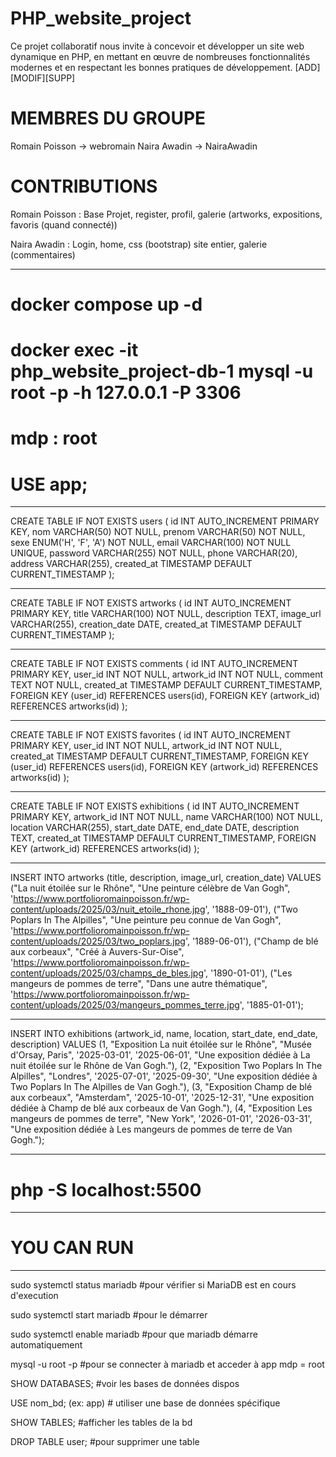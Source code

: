 # PHP_website_project
Ce projet collaboratif nous invite à concevoir et développer un site web dynamique en PHP, en mettant en œuvre de nombreuses fonctionnalités modernes et en respectant les bonnes pratiques de développement. [ADD][MODIF][SUPP]

# MEMBRES DU GROUPE

Romain Poisson -> webromain
Naira Awadin -> NairaAwadin

# CONTRIBUTIONS

Romain Poisson : Base Projet, register, profil, galerie (artworks, expositions, favoris (quand connecté))

Naira Awadin : Login, home, css (bootstrap) site entier, galerie (commentaires)

-------------------------------------------------------------

# docker compose up -d

# docker exec -it php_website_project-db-1 mysql -u root -p -h 127.0.0.1 -P 3306

# mdp : root

# USE app;

-------------------------------------------------------------

CREATE TABLE IF NOT EXISTS users (
    id INT AUTO_INCREMENT PRIMARY KEY,
    nom VARCHAR(50) NOT NULL,
    prenom VARCHAR(50) NOT NULL,
    sexe ENUM('H', 'F', 'A') NOT NULL,
    email VARCHAR(100) NOT NULL UNIQUE,
    password VARCHAR(255) NOT NULL,
    phone VARCHAR(20),
    address VARCHAR(255),
    created_at TIMESTAMP DEFAULT CURRENT_TIMESTAMP
);

-------------------------------------------------------------

CREATE TABLE IF NOT EXISTS artworks (
    id INT AUTO_INCREMENT PRIMARY KEY,
    title VARCHAR(100) NOT NULL,
    description TEXT,
    image_url VARCHAR(255),
    creation_date DATE,
    created_at TIMESTAMP DEFAULT CURRENT_TIMESTAMP
);

-------------------------------------------------------------

CREATE TABLE IF NOT EXISTS comments (
    id INT AUTO_INCREMENT PRIMARY KEY,
    user_id INT NOT NULL,
    artwork_id INT NOT NULL,
    comment TEXT NOT NULL,
    created_at TIMESTAMP DEFAULT CURRENT_TIMESTAMP,
    FOREIGN KEY (user_id) REFERENCES users(id),
    FOREIGN KEY (artwork_id) REFERENCES artworks(id)
);

-------------------------------------------------------------

CREATE TABLE IF NOT EXISTS favorites (
    id INT AUTO_INCREMENT PRIMARY KEY,
    user_id INT NOT NULL,
    artwork_id INT NOT NULL,
    created_at TIMESTAMP DEFAULT CURRENT_TIMESTAMP,
    FOREIGN KEY (user_id) REFERENCES users(id),
    FOREIGN KEY (artwork_id) REFERENCES artworks(id)
);

-------------------------------------------------------------

CREATE TABLE IF NOT EXISTS exhibitions (
    id INT AUTO_INCREMENT PRIMARY KEY,
    artwork_id INT NOT NULL,
    name VARCHAR(100) NOT NULL,
    location VARCHAR(255),
    start_date DATE,
    end_date DATE,
    description TEXT,
    created_at TIMESTAMP DEFAULT CURRENT_TIMESTAMP,
    FOREIGN KEY (artwork_id) REFERENCES artworks(id)
);

-------------------------------------------------------------

INSERT INTO artworks (title, description, image_url, creation_date) VALUES
("La nuit étoilée sur le Rhône", "Une peinture célèbre de Van Gogh", 'https://www.portfolioromainpoisson.fr/wp-content/uploads/2025/03/nuit_etoile_rhone.jpg', '1888-09-01'),
("Two Poplars In The Alpilles", "Une peinture peu connue de Van Gogh", 'https://www.portfolioromainpoisson.fr/wp-content/uploads/2025/03/two_poplars.jpg', '1889-06-01'),
("Champ de blé aux corbeaux", "Créé à Auvers-Sur-Oise", 'https://www.portfolioromainpoisson.fr/wp-content/uploads/2025/03/champs_de_bles.jpg', '1890-01-01'),
("Les mangeurs de pommes de terre", "Dans une autre thématique", 'https://www.portfolioromainpoisson.fr/wp-content/uploads/2025/03/mangeurs_pommes_terre.jpg', '1885-01-01');

-------------------------------------------------------------

INSERT INTO exhibitions (artwork_id, name, location, start_date, end_date, description) VALUES
(1, "Exposition La nuit étoilée sur le Rhône", "Musée d'Orsay, Paris", '2025-03-01', '2025-06-01', "Une exposition dédiée à La nuit étoilée sur le Rhône de Van Gogh."),
(2, "Exposition Two Poplars In The Alpilles", "Londres", '2025-07-01', '2025-09-30', "Une exposition dédiée à Two Poplars In The Alpilles de Van Gogh."),
(3, "Exposition Champ de blé aux corbeaux", "Amsterdam", '2025-10-01', '2025-12-31', "Une exposition dédiée à Champ de blé aux corbeaux de Van Gogh."),
(4, "Exposition Les mangeurs de pommes de terre", "New York", '2026-01-01', '2026-03-31', "Une exposition dédiée à Les mangeurs de pommes de terre de Van Gogh.");

-------------------------------------------------------------

# php -S localhost:5500

-------------------------------------------------------------

# YOU CAN RUN

-------------------------------------------------------------


sudo systemctl status mariadb  #pour vérifier si MariaDB est en cours d'execution

sudo systemctl start mariadb  #pour le démarrer

sudo systemctl enable mariadb  #pour que mariadb démarre automatiquement

mysql -u root -p  #pour se connecter à mariadb et acceder à app
mdp = root

SHOW DATABASES;  #voir les bases de données dispos

USE nom_bd; (ex: app)  # utiliser une base de données spécifique

SHOW TABLES;  #afficher les tables de la bd

DROP TABLE user;  #pour supprimer une table